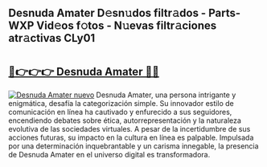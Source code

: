 ## Desnuda Amater D𝚎sn𝚞dos filtr𝚊dos - Parts-WXP Vid𝚎os f𝚘tos - N𝚞evas filtr𝚊ciones atr𝚊ctivas CLy01

# <h2><a href="http://mb0mvl.tromn.icu/?c=Desnuda+Amater">🔗👉👉👉 Desnuda Amater 🔗🔗</a></h2>

[![Desnuda Amater nuevo](https://i.imgur.com/pEAQMta.gif)](http://mb0mvl.tromn.icu/?c=Desnuda+Amater)
Desnuda Amater, una persona intrigante y enigmática, desafía la categorización simple. Su innovador estilo de comunicación en línea ha cautivado y enfurecido a sus seguidores, encendiendo debates sobre ética, autorrepresentación y la naturaleza evolutiva de las sociedades virtuales. A pesar de la incertidumbre de sus acciones futuras, su impacto en la cultura en línea es palpable. Impulsada por una determinación inquebrantable y un carisma innegable, la presencia de Desnuda Amater en el universo digital es transformadora.
